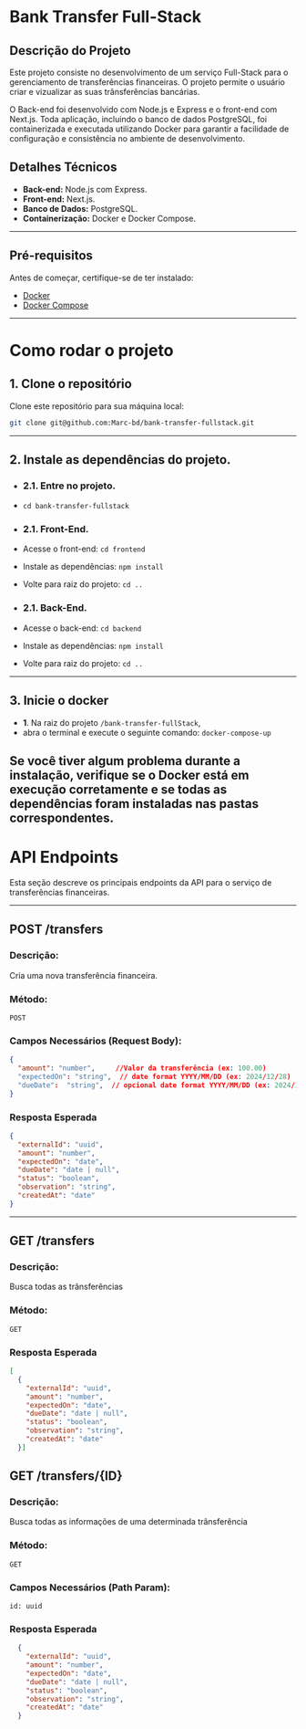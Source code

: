# Bank Transfer Full-Stack

## Descrição do Projeto

 Este projeto consiste no desenvolvimento de um serviço Full-Stack para o gerenciamento de
transferências financeiras. O projeto permite o usuário criar e
vizualizar as suas trânsferências bancárias.

 O Back-end foi desenvolvido com Node.js e Express e o front-end com Next.js. Toda aplicação,
incluindo o banco de dados PostgreSQL, foi containerizada e executada utilizando Docker para
garantir a facilidade de configuração e consistência no ambiente de desenvolvimento.

## Detalhes Técnicos

- **Back-end:** Node.js com Express.
- **Front-end:** Next.js.
- **Banco de Dados:** PostgreSQL.
- **Containerização:** Docker e Docker Compose.

---

## **Pré-requisitos**

Antes de começar, certifique-se de ter instalado:

- [Docker](https://www.docker.com/get-started)
- [Docker Compose](https://docs.docker.com/compose/install/)

---

# Como rodar o projeto

## **1. Clone o repositório**

Clone este repositório para sua máquina local:

```bash
git clone git@github.com:Marc-bd/bank-transfer-fullstack.git

```
---
## **2. Instale as dependências do projeto.**

- ### **2.1. Entre no projeto.**
- ```cd bank-transfer-fullstack ```

- ### **2.1. Front-End.**
- Acesse o front-end:
  ``` cd frontend ```
- Instale as dependências:
  ```npm install ```
- Volte para raiz do projeto: ```cd ..```

- ### **2.1. Back-End.**
- Acesse o back-end:
  ``` cd backend ```
- Instale as dependências:
  ```npm install ```
- Volte para raiz do projeto: ```cd ..```
---
## **3. Inicie o docker**

- **1**. Na raiz do projeto ```/bank-transfer-fullStack```,
- abra o terminal e execute o seguinte
  comando: ``` docker-compose-up ```

Se você tiver algum problema durante a instalação, verifique se o Docker está em execução
corretamente e se todas as dependências foram instaladas nas pastas correspondentes.
---
# API Endpoints

Esta seção descreve os principais endpoints da API para o serviço de transferências financeiras.

---

## **POST /transfers**

### **Descrição:**
Cria uma nova transferência financeira.

### **Método:**
`POST`

### **Campos Necessários (Request Body):**

```json lines
{
  "amount": "number",     //Valor da transferência (ex: 100.00)
  "expectedOn": "string",  // date format YYYY/MM/DD (ex: 2024/12/28)
  "dueDate":  "string",  // opcional date format YYYY/MM/DD (ex: 2024/12/28)
}
```
### **Resposta Esperada**
```json 
{
  "externalId": "uuid",
  "amount": "number",
  "expectedOn": "date",
  "dueDate": "date | null",
  "status": "boolean",
  "observation": "string",
  "createdAt": "date"
}
```
---

## **GET /transfers**

### **Descrição:**
Busca todas as trânsferências

### **Método:**
`GET`


### **Resposta Esperada**
```json 
[
  {
    "externalId": "uuid",
    "amount": "number",
    "expectedOn": "date",
    "dueDate": "date | null",
    "status": "boolean",
    "observation": "string",
    "createdAt": "date"
  }]
```

## **GET /transfers/{ID}**

### **Descrição:**
Busca todas as informações de uma determinada trânsferência

### **Método:**
`GET`

### **Campos Necessários (Path Param):**

```
id: uuid        
```

### **Resposta Esperada**
```json
  {
    "externalId": "uuid",
    "amount": "number",
    "expectedOn": "date",
    "dueDate": "date | null",
    "status": "boolean",
    "observation": "string",
    "createdAt": "date"
  }
```
